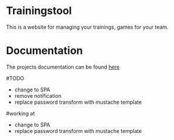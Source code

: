 # Trainingstool
This is a website for managing your trainings, games for your team.

# Documentation
The projects documentation can be found [here](doc/)

#TODO
 - change to SPA
 - remove notification
 - replace password transform with mustache template

#working at
 - change to SPA
 - replace password transform with mustache template